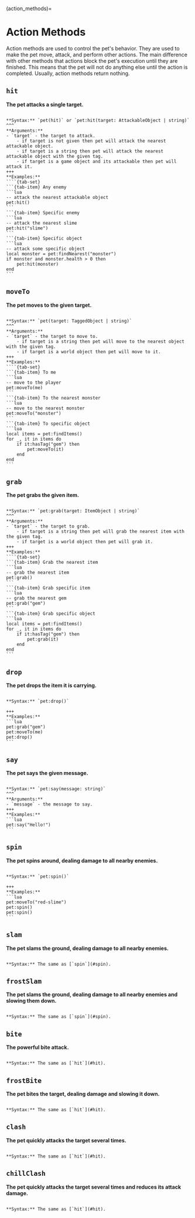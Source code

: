 (action_methods)=
# Action Methods

Action methods are used to control the pet's behavior. They are used to make the pet move, attack, and perform other actions. The main difference with other methods that actions block the pet's execution until they are finished. This means that the pet will not do anything else until the action is completed. Usually, action methods return nothing.


## `hit`

**The pet attacks a single target.**

````{card}

**Syntax:** `pet(hit)` or `pet:hit(target: AttackableObject | string)`
^^^
**Arguments:**
- `target` - the target to attack. 
    - if target is not given then pet will attack the nearest attackable object.
    - if target is a string then pet will attack the nearest attackable object with the given tag.
    - if target is a game object and its attackable then pet will attack it.
+++
**Examples:**
````{tab-set}
```{tab-item} Any enemy
```lua
-- attack the nearest attackable object
pet:hit()
```
```{tab-item} Specific enemy
```lua
-- attack the nearest slime
pet:hit("slime")
```
```{tab-item} Specific object
```lua
-- attack some specific object
local monster = pet:findNearest("monster")
if monster and monster.health > 0 then
    pet:hit(monster)
end
```
````

## `moveTo`

**The pet moves to the given target.**

````{card}

**Syntax:** `pet(target: TaggedObject | string)`
^^^
**Arguments:**
- `target` - the target to move to. 
    - if target is a string then pet will move to the nearest object with the given tag.
    - if target is a world object then pet will move to it.
+++
**Examples:**
````{tab-set}
```{tab-item} To me
```lua
-- move to the player
pet:moveTo(me)
```
```{tab-item} To the nearest monster
```lua
-- move to the nearest monster
pet:moveTo("monster")
```
```{tab-item} To specific object
```lua
local items = pet:findItems()
for _, it in items do
    if it:hasTag("gem") then
        pet:moveTo(it)
    end
end
```
````

## `grab`

**The pet grabs the given item.**

````{card}

**Syntax:** `pet:grab(target: ItemObject | string)`
^^^
**Arguments:**
- `target` - the target to grab. 
    - if target is a string then pet will grab the nearest item with the given tag.
    - if target is a world object then pet will grab it.
+++
**Examples:**
````{tab-set}
```{tab-item} Grab the nearest item
```lua
-- grab the nearest item
pet:grab()
```
```{tab-item} Grab specific item
```lua
-- grab the nearest gem
pet:grab("gem")
```
```{tab-item} Grab specific object
```lua
local items = pet:findItems()
for _, it in items do
    if it:hasTag("gem") then
        pet:grab(it)
    end
end
```
````

## `drop`

**The pet drops the item it is carrying.**

````{card}

**Syntax:** `pet:drop()`

+++
**Examples:**
```lua
pet:grab("gem")
pet:moveTo(me)
pet:drop()
```
````

## `say`

**The pet says the given message.**

````{card}

**Syntax:** `pet:say(message: string)`
^^^
**Arguments:**
- `message` - the message to say.
+++
**Examples:**
```lua
pet:say("Hello!")
```
````

## `spin`

**The pet spins around, dealing damage to all nearby enemies.**

````{card}

**Syntax:** `pet:spin()`

+++
**Examples:**
```lua
pet:moveTo("red-slime")
pet:spin()
pet:spin()
```
````


## `slam`

**The pet slams the ground, dealing damage to all nearby enemies.**

````{card}

**Syntax:** The same as [`spin`](#spin).
````

## `frostSlam`

**The pet slams the ground, dealing damage to all nearby enemies and slowing them down.**

````{card}

**Syntax:** The same as [`spin`](#spin).
````

## `bite`

**The powerful bite attack.**

````{card}

**Syntax:** The same as [`hit`](#hit).
````

## `frostBite`

**The pet bites the target, dealing damage and slowing it down.**

````{card}

**Syntax:** The same as [`hit`](#hit).
````

## `clash`

**The pet quickly attacks the target several times.**

````{card}

**Syntax:** The same as [`hit`](#hit).
````

## `chillClash`

**The pet quickly attacks the target several times and reduces its attack damage.**

````{card}

**Syntax:** The same as [`hit`](#hit).
````